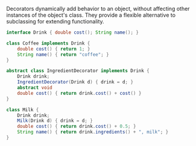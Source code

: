 Decorators dynamically add behavior to an object, without affecting other instances of the object's class. They provide a flexible alternative to subclassing for extending functionality.

```java
interface Drink { double cost(); String name(); }

class Coffee implements Drink {
    double cost() { return 1; }
    String name() { return "coffee"; }
}

abstract class IngredientDecorator implements Drink {
    Drink drink;
    IngredientDecorator(Drink d) { drink = d; }
    abstract void 
    double cost() { return drink.cost() + cost() }
}

class Milk {
    Drink drink;
    Milk(Drink d) { drink = d; }
    double cost() { return drink.cost() + 0.5; }
    String name() { return drink.ingredients() + ", milk"; }
}

```

